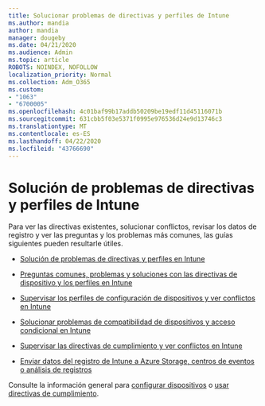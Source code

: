 ```yaml
---
title: Solucionar problemas de directivas y perfiles de Intune
ms.author: mandia
author: mandia
manager: dougeby
ms.date: 04/21/2020
ms.audience: Admin
ms.topic: article
ROBOTS: NOINDEX, NOFOLLOW
localization_priority: Normal
ms.collection: Adm_O365
ms.custom:
- "1063"
- "6700005"
ms.openlocfilehash: 4c01baf99b17addb50209be19edf11d45116071b
ms.sourcegitcommit: 631cbb5f03e5371f0995e976536d24e9d13746c3
ms.translationtype: MT
ms.contentlocale: es-ES
ms.lasthandoff: 04/22/2020
ms.locfileid: "43766690"
---
```

# <a name="troubleshooting-intune-policy-and-profiles"></a>Solución de problemas de directivas y perfiles de Intune

Para ver las directivas existentes, solucionar conflictos, revisar los datos de registro y ver las preguntas y los problemas más comunes, las guías siguientes pueden resultarle útiles.

- [Solución de problemas de directivas y perfiles en Intune](https://docs.microsoft.com/intune/troubleshoot-policies-in-microsoft-intune)

- [Preguntas comunes, problemas y soluciones con las directivas de dispositivo y los perfiles en Intune](https://docs.microsoft.com/intune/device-profile-troubleshoot)

- [Supervisar los perfiles de configuración de dispositivos y ver conflictos en Intune](https://docs.microsoft.com/intune/device-profile-monitor)

- [Solucionar problemas de compatibilidad de dispositivos y acceso condicional en Intune](https://docs.microsoft.com/intune/troubleshoot-conditional-access)

- [Supervisar las directivas de cumplimiento y ver conflictos en Intune](https://docs.microsoft.com/intune/compliance-policy-monitor)

- [Enviar datos del registro de Intune a Azure Storage, centros de eventos o análisis de registros](https://docs.microsoft.com/intune/review-logs-using-azure-monitor)

Consulte la información general para [configurar dispositivos](https://docs.microsoft.com/intune/device-profiles) o [usar directivas de cumplimiento](https://docs.microsoft.com/intune/device-compliance-get-started).